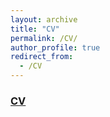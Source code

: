 ```yaml
---
layout: archive
title: "CV"
permalink: /CV/
author_profile: true
redirect_from:
  - /CV
---
```


### [CV](../files/wen_bruce_resume_Oct2024.pdf)